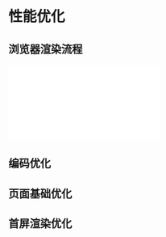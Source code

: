 # 性能优化
## 浏览器渲染流程
<iframe src="//player.bilibili.com/player.html?aid=292698078&bvid=BV18f4y1H7Zu&cid=398557102&page=1" scrolling="no" border="0" frameborder="no" framespacing="0" allowfullscreen="true"> </iframe>

## 编码优化
## 页面基础优化
## 首屏渲染优化